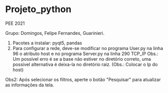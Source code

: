 # Projeto_python
PEE 2021

Grupo: Domingos, Felipe Fernandes, Guarinieri.

1. Pacotes a instalar: pyqt5, pandas
2. Para configurar a rede, deve-se modificar no programa User.py na linha 96 o atributo host e no programa Server.py na linha 290 TCP_IP
Obs.: Um possível erro é se a base não estiver no diretório correto, uma possível alternativa é deixa-la no diretório raiz. (Obs.: Colocar o Ip do host)

Obs2: Após selecionar os filtros, aperte o botão "Pesquisar" para atualizar as informações da tela.
